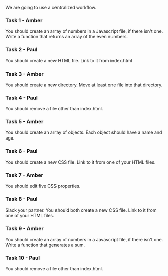 We are going to use a centralized workflow.

### Task 1 - Amber
You should create an array of numbers in a Javascript file, if there isn't one. Write a function that returns an array of the even numbers.

### Task 2 - Paul
You should create a new HTML file. Link to it from index.html

### Task 3 - Amber
You should create a new directory. Move at least one file into that directory.

### Task 4 - Paul
You should remove a file other than index.html.

### Task 5 - Amber
You should create an array of objects. Each object should have a name and age.

### Task 6 - Paul
You should create a new CSS file. Link to it from one of your HTML files.

### Task 7 - Amber
You should edit five CSS properties.

### Task 8 - Paul
Slack your partner. You should both create a new CSS file. Link to it from one of your HTML files.

### Task 9 - Amber
You should create an array of numbers in a Javascript file, if there isn't one. Write a function that generates a sum.

### Task 10 - Paul
You should remove a file other than index.html.
